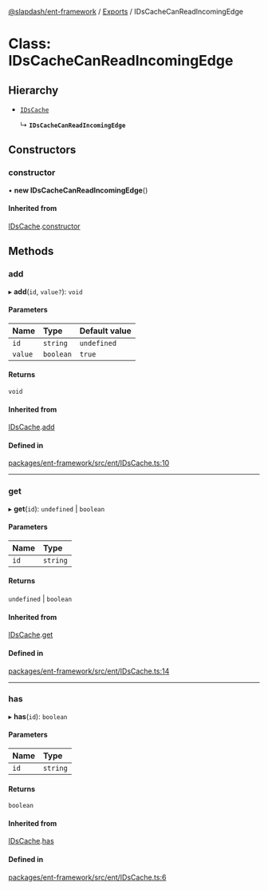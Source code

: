 [@slapdash/ent-framework](../README.md) / [Exports](../modules.md) / IDsCacheCanReadIncomingEdge

# Class: IDsCacheCanReadIncomingEdge

## Hierarchy

- [`IDsCache`](IDsCache.md)

  ↳ **`IDsCacheCanReadIncomingEdge`**

## Constructors

### constructor

• **new IDsCacheCanReadIncomingEdge**()

#### Inherited from

[IDsCache](IDsCache.md).[constructor](IDsCache.md#constructor)

## Methods

### add

▸ **add**(`id`, `value?`): `void`

#### Parameters

| Name | Type | Default value |
| :------ | :------ | :------ |
| `id` | `string` | `undefined` |
| `value` | `boolean` | `true` |

#### Returns

`void`

#### Inherited from

[IDsCache](IDsCache.md).[add](IDsCache.md#add)

#### Defined in

[packages/ent-framework/src/ent/IDsCache.ts:10](https://github.com/time-loop/slapdash/blob/master/packages/ent-framework/src/ent/IDsCache.ts#L10)

___

### get

▸ **get**(`id`): `undefined` \| `boolean`

#### Parameters

| Name | Type |
| :------ | :------ |
| `id` | `string` |

#### Returns

`undefined` \| `boolean`

#### Inherited from

[IDsCache](IDsCache.md).[get](IDsCache.md#get)

#### Defined in

[packages/ent-framework/src/ent/IDsCache.ts:14](https://github.com/time-loop/slapdash/blob/master/packages/ent-framework/src/ent/IDsCache.ts#L14)

___

### has

▸ **has**(`id`): `boolean`

#### Parameters

| Name | Type |
| :------ | :------ |
| `id` | `string` |

#### Returns

`boolean`

#### Inherited from

[IDsCache](IDsCache.md).[has](IDsCache.md#has)

#### Defined in

[packages/ent-framework/src/ent/IDsCache.ts:6](https://github.com/time-loop/slapdash/blob/master/packages/ent-framework/src/ent/IDsCache.ts#L6)
